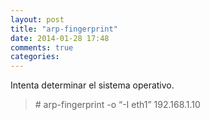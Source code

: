 ```yaml
---
layout: post
title: "arp-fingerprint"
date: 2014-01-28 17:48
comments: true
categories: 
---
```

Intenta determinar el sistema operativo.

>\# arp-fingerprint -o “-I eth1” 192.168.1.10

